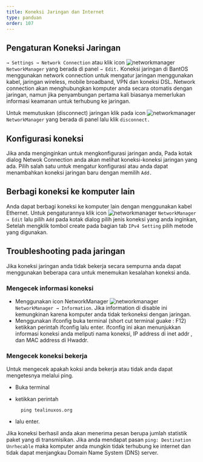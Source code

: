 ```yaml
---
title: Koneksi Jaringan dan Internet
type: panduan
order: 107
---
```


## Pengaturan Koneksi Jaringan

 `→ Settings → Network Connection`
atau klik icon ![networkmanager](https://cloud.githubusercontent.com/assets/26142091/23577859/8c296144-00fc-11e7-9884-b770de64ba36.png)
 `NetworkManager` yang berada di panel `→ Edit.`
Koneksi jaringan di BantOS menggunakan network connection untuk mengatur jaringan menggunakan kabel, jaringan wireless, mobile broadband, VPN dan koneksi DSL. Network connection akan menghubungkan komputer anda secara otomatis dengan jaringan, namun jika penyambungan pertama kali biasanya memerlukan informasi keamanan untuk terhubung ke jaringan.

Untuk memutuskan (disconnect) jaringan klik pada icon ![networkmanager](https://cloud.githubusercontent.com/assets/26142091/23577859/8c296144-00fc-11e7-9884-b770de64ba36.png)
 `NetworkManager` yang berada di panel lalu klik `disconnect.` 

## Konfigurasi koneksi
 
 Jika anda menginginkan untuk mengkonfigurasi jaringan anda, Pada kotak dialog Netwok Connection anda akan melihat koneksi-koneksi jaringan yang ada. Pilih salah satu untuk mengatur konfigurasi atau anda dapat menambahkan koneksi jaringan baru dengan memilih `Add.`

## Berbagi koneksi ke komputer lain

Anda dapat berbagi koneksi ke komputer lain dengan menggunakan kabel Ethernet. Untuk pengaturannya klik icon ![networkmanager](https://cloud.githubusercontent.com/assets/26142091/23577859/8c296144-00fc-11e7-9884-b770de64ba36.png)
 `NetworkManager → Edit` lalu pilih `Add` pada kotak dialog pilih jenis koneksi yang anda inginkan, Setelah mengklik tombol create pada bagian tab `IPv4 Setting` pilih metode yang digunakan.

## Troubleshooting pada jaringan

Jika koneksi jaringan anda tidak bekerja secara sempurna anda dapat menggunakan beberapa cara untuk menemukan kesalahan koneksi anda.

### Mengecek informasi koneksi

- Menggunakan icon NetworkManager
   ![networkmanager](https://cloud.githubusercontent.com/assets/26142091/23577859/8c296144-00fc-11e7-9884-b770de64ba36.png)
 `NetworkManager → Information`. Jika information di disable ini kemungkinan karena komputer anda tidak terkoneksi dengan  jaringan.
-    Menggunakan ifconfig
    buka terminal (short cut terminal guake : F12)
    ketikkan perintah ifconfig lalu enter.
    ifconfig ini akan menunjukkan informasi koneksi anda meliputi nama koneksi, IP address di inet addr , dan MAC address di Hwaddr.


### Mengecek koneksi bekerja

Untuk mengecek apakah koksi anda bekerja atau tidak anda dapat mengetesnya melalui ping.

-    Buka terminal
-    ketikkan perintah 
           
           ping tealinuxos.org

-   lalu enter.

Jika koneksi berhasil anda akan menerima pesan berupa jumlah statistik paket yang di transmisikan. Jika anda mendapat pasan `ping: Destination Unrhecable` maka komputer anda mungkin tidak terhubung ke internet dan tidak dapat menjangkau Domain Name System (DNS) server.

